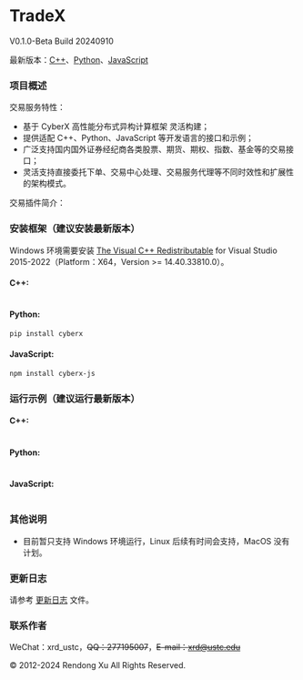 # TradeX
V0.1.0-Beta Build 20240910

最新版本：[C++](https://github.com/universal-exchange/tradex/tree/main/exe/windows/bin)、[Python](https://github.com/universal-exchange/tradex/tree/main/exe/windows/bin/tradex_py/0.1.0)、[JavaScript](https://github.com/universal-exchange/tradex/tree/main/exe/windows/bin/tradex_js/0.1.0)

### 项目概述
交易服务特性：
+ 基于 CyberX 高性能分布式异构计算框架 灵活构建；
+ 提供适配 C++、Python、JavaScript 等开发语言的接口和示例；
+ 广泛支持国内国外证券经纪商各类股票、期货、期权、指数、基金等的交易接口；
+ 灵活支持直接委托下单、交易中心处理、交易服务代理等不同时效性和扩展性的架构模式。

交易插件简介：


### 安装框架（建议安装最新版本）
Windows 环境需要安装 [The Visual C++ Redistributable](https://learn.microsoft.com/en-us/cpp/windows/latest-supported-vc-redist?view=msvc-170) for Visual Studio 2015-2022（Platform：X64，Version >= 14.40.33810.0）。

#### C++:
```bash
```

#### Python:
```bash
pip install cyberx
```

#### JavaScript:
```bash
npm install cyberx-js
```

### 运行示例（建议运行最新版本）
#### C++:

```c++

```

#### Python:

```python

```

#### JavaScript:

```javascript

```

### 其他说明
+ 目前暂只支持 Windows 环境运行，Linux 后续有时间会支持，MacOS 没有计划。

### 更新日志
请参考 [更新日志](https://github.com/universal-exchange/tradex/blob/main/changes.txt) 文件。

### 联系作者
WeChat：xrd_ustc，~~QQ：277195007~~，~~E-mail：xrd@ustc.edu~~

© 2012-2024 Rendong Xu All Rights Reserved.

